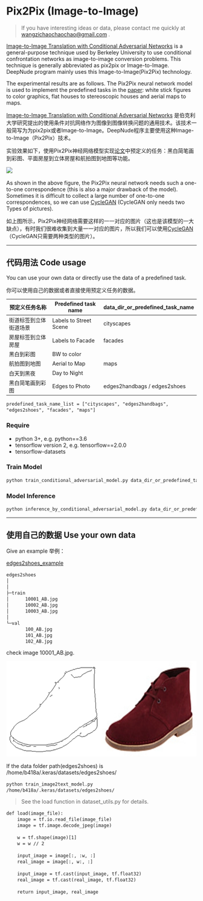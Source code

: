 # Pix2Pix (Image-to-Image)
> If you have interesting ideas or data, please contact me quickly at wangzichaochaochao@gmail.com .

[Image-to-Image Translation with Conditional Adversarial Networks](https://arxiv.org/abs/1611.07004) is a general-purpose technique used by Berkeley University to use conditional confrontation networks as image-to-image conversion problems. This technique is generally abbreviated as pix2pix or Image-to-Image. DeepNude program mainly uses this Image-to-Image(Pix2Pix) technology.

The experimental results are as follows. The Pix2Pix neural network model is used to implement the predefined tasks in the [paper](https://arxiv.org/abs/1611.07004): white stick figures to color graphics, flat houses to stereoscopic houses and aerial maps to maps.

[Image-to-Image Translation with Conditional Adversarial Networks](https://arxiv.org/abs/1611.07004) 是伯克利大学研究提出的使用条件对抗网络作为图像到图像转换问题的通用技术。该技术一般简写为为pix2pix或者Image-to-Image。DeepNude程序主要使用这种Image-to-Image（Pix2Pix）技术。

实验效果如下，使用Pix2Pix神经网络模型实现[论文](https://arxiv.org/abs/1611.07004)中预定义的任务：黑白简笔画到彩图、平面房屋到立体房屋和航拍图到地图等功能。

![](https://phillipi.github.io/pix2pix/images/teaser_v3.png)

As shown in the above figure, the Pix2Pix neural network needs such a one-to-one correspondence (this is also a major drawback of the model). Sometimes it is difficult to collect a large number of one-to-one correspondences, so we can use [CycleGAN](https://github.com/yuanxiaosc/DeepNude-an-Image-to-Image-technology/tree/master/CycleGAN) (CycleGAN only needs two Types of pictures).

如上图所示，Pix2Pix神经网络需要这样的一一对应的图片（这也是该模型的一大缺点），有时我们很难收集到大量一一对应的图片，所以我们可以使用[CycleGAN](https://github.com/yuanxiaosc/DeepNude-an-Image-to-Image-technology/tree/master/CycleGAN)（CycleGAN只需要两种类型的图片）。

---

## 代码用法 Code usage

You can use your own data or directly use the data of a predefined task.

你可以使用自己的数据或者直接使用预定义任务的数据。

|预定义任务名称|Predefined task name|data_dir_or_predefined_task_name|
|-|-|-|
|街道标签到立体街道场景|Labels to Street Scene|cityscapes|
|房屋标签到立体房屋|Labels to Facade|facades|
|黑白到彩图|BW to color||
|航拍图到地图|Aerial to Map|maps|
|白天到黑夜|Day to Night||
|黑白简笔画到彩图|Edges to Photo|edges2handbags / edges2shoes|

```
predefined_task_name_list = ["cityscapes", "edges2handbags", "edges2shoes", "facades", "maps"]
```

### Require

+ python 3+, e.g. python==3.6
+ tensorflow version 2, e.g. tensorflow==2.0.0
+ tensorflow-datasets

### Train Model

```python
python train_conditional_adversarial_model.py data_dir_or_predefined_task_name
```

### Model Inference

```python
python inference_by_conditional_adversarial_model.py data_dir_or_predefined_task_name
```

---


## 使用自己的数据 Use your own data

Give an example 举例：

[edges2shoes_example](edges2shoes_example)

```
edges2shoes
│
│  
├─train
│      10001_AB.jpg
│      10002_AB.jpg
│      10003_AB.jpg    
│      
└─val
       100_AB.jpg
       101_AB.jpg
       102_AB.jpg
```

check image 10001_AB.jpg.

![](edges2shoes_example/train/10001_AB.jpg)

If the data folder path(edges2shoes) is /home/b418a/.keras/datasets/edges2shoes/

```
python train_image2text_model.py /home/b418a/.keras/datasets/edges2shoes/
```

> See the load function in dataset_utils.py for details.

```
def load(image_file):
    image = tf.io.read_file(image_file)
    image = tf.image.decode_jpeg(image)

    w = tf.shape(image)[1]
    w = w // 2

    input_image = image[:, :w, :]
    real_image = image[:, w:, :]

    input_image = tf.cast(input_image, tf.float32)
    real_image = tf.cast(real_image, tf.float32)

    return input_image, real_image
```
